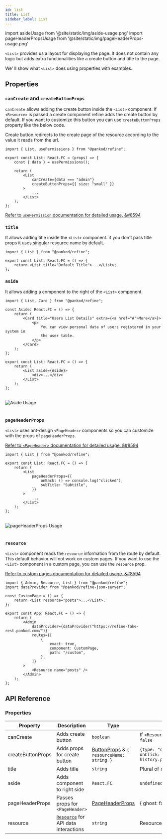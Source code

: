 ```yaml
---
id: list
title: List
sidebar_label: List
---
```


import asideUsage from '@site/static/img/aside-usage.png'
import pageHeaderPropsUsage from '@site/static/img/pageHeaderProps-usage.png'

`<List>` provides us a layout for displaying the page. It does not contain any logic but adds extra functionalities like a create button and title to the page.

We' ll show what `<List>` does using properties with examples.

## Properties

### `canCreate` and `createButtonProps`

`canCreate` allows adding the create button inside the `<List>` component. If `<Resource>` is passed a create component refine adds the create button by default. If you want to customize this button you can use `createButtonProps` property like the below code.

Create button redirects to the create page of the resource according to the value it reads from the url.

```tsx
import { List, usePermissions } from "@pankod/refine";

export const List: React.FC = (props) => {
    const { data } = usePermissions();

    return (
        <List
            canCreate={data === "admin"}
            createButtonProps={{ size: "small" }}
        >
            ...
        </List>
    );
};
```

[Refer to `usePermission` documentation for detailed usage. &#8594](#)

### `title`

It allows adding title inside the `<List>` component. if you don't pass title props it uses singular resource name by default.

```tsx
import { List } from "@pankod/refine";

export const List: React.FC = () => {
    return <List title="Default Title">...</List>;
};
```

### `aside`

It allows adding a component to the right of the `<List>` component.

```tsx
import { List, Card } from "@pankod/refine";

const Aside: React.FC = () => {
    return (
        <Card title="Users List Details" extra={<a href="#">More</a>}>
            <p>
                You can view personal data of users registered in your system in
                the user table.
            </p>
        </Card>
    );
};

export const List: React.FC = () => {
    return (
        <List aside={Aside}>
            <div>...</div>
        </List>
    );
};
```

<br/>
<div>
    <img src={asideUsage} alt="Aside Usage"/>
</div>
<br/>

### `pageHeaderProps`

`<List>` uses ant-design `<PageHeader>` components so you can customize with the props of `pageHeaderProps`.

[Refer to `<PageHeader>` documentation for detailed usage. &#8594](https://ant.design/components/page-header/#API)

```tsx
import { List } from "@pankod/refine";

export const List: React.FC = () => {
    return (
        <List
            pageHeaderProps={{
                onBack: () => console.log("clicked"),
                subTitle: "Subtitle",
            }}
        >
            ...
        </List>
    );
};
```

<br/>
<div>
    <img src={pageHeaderPropsUsage} alt="pageHeaderProps Usage"/>
</div>
<br/>

### `resource`

`<List>` component reads the `resource` information from the route by default. This default behavior will not work on custom pages. If you want to use the `<List>` component in a custom page, you can use the `resource` prop.

[Refer to custom pages documentation for detailed usage. &#8594](#)

```tsx
import { Admin, Resource, List } from "@pankod/refine";
import dataProvider from "@pankod/refine-json-server";

const CustomPage = () => {
    return <List resource="posts">...</List>;
};

export const App: React.FC = () => {
    return (
        <Admin
            dataProvider={dataProvider("https://refine-fake-rest.pankod.com/")}
            routes={[
                {
                    exact: true,
                    component: CustomPage,
                    path: "/custom",
                },
            ]}
        >
            <Resource name="posts" />
        </Admin>
    );
};
```

## API Reference

### Properties

| Property          | Description                               | Type                                                                                   | Default                                                                                                                 |
| ----------------- | ----------------------------------------- | -------------------------------------------------------------------------------------- | ----------------------------------------------------------------------------------------------------------------------- |
| canCreate         | Adds create button                        | `boolean`                                                                              | If `<Resource>` is passed a create component, `true` else `false`                                                       |
| createButtonProps | Adds props for create button              | [ButtonProps](#https://ant.design/components/button/#API) & `{ resourceName: string }` | `` {type: "default", icon: <PlusSquareOutlined />, onClick: () => history.push(`/resources/${resourceName}/create`)} `` |
| title             | Adds title                                | `string`                                                                               | Plural of `resource.name`                                                                                               |
| aside             | Adds component to right side              | `React.FC`                                                                             | `undefined`                                                                                                             |
| pageHeaderProps   | Passes props for `<PageHeader>`           | [PageHeaderProps](#https://ant.design/components/page-header/#API)                     | { ghost: false, [title](#title), extra: `<CreateButton />` }                                                            |
| resource          | [`Resource`](#) for API data interactions | `string`                                                                               | Resource name that it reads from the url.                                                                               |
